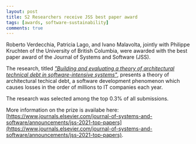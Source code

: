 ```yaml
---
layout: post
title: S2 Researchers receive JSS best paper award
tags: [awards, software-sustainability]
comments: true
---
```


Roberto Verdecchia, Patricia Lago, and Ivano Malavolta, jointly with Philippe Kruchten of the University of British Columbia, were awarded with the best paper award of the Journal of Systems and Software (JSS).

The research, titled [_"Building and evaluating a theory of architectural technical debt in software-intensive systems"_](https://pdf.sciencedirectassets.com/271629/1-s2.0-S0164121221X00039/1-s2.0-S0164121221000224/main.pdf?X-Amz-Security-Token=IQoJb3JpZ2luX2VjEGEaCXVzLWVhc3QtMSJHMEUCIQCcyyv5eQKLLuWNRLAaSnrHXoWXNGWT4WqdhugiG56vogIgDR%2FTLRo%2BO1GeHprHdCMrq6ccQ8Mg78qZPUYPXYQrlYIqgwQIuf%2F%2F%2F%2F%2F%2F%2F%2F%2F%2FARAEGgwwNTkwMDM1NDY4NjUiDEV2VzVqlq4P0UsanCrXA2SQZGrwrAekxzZgCU4t9hwYF2IOrfe9VgPSwIb5tMBsvPyB4TMn%2BuBWE4ESlfE%2BEEkFXgayuY%2BM3Kwfy%2F0Zt5djf4oqEAjpt8KQMyU84qf4W0cSrbdJkleEWhcSyHACUdQOcziCylW7YB0BxWpnLkM3hk9ZfHBcMpkPI8%2FygzQwDnnPLYIhdiRUPsJrNb2GQaAsxrFIu5t%2BraQHvCBUYDAxgC9bkxwJI3j7PAxno620XnC%2FcMSonXPlpKBOPAFBEFevXyShq7n6NhGs1rNpxq1uzrHhKjJqnjJyWJiYcL6QAGK60rLe6%2FynwutF2sPgKExa78Jo1OG%2BHX5Pzj0nJLzalA%2BgbGAfipoyml%2Br2I6%2Bp8K39qLE6M4eGOHAMcu5fRKLeezmi%2BC5p9Vp8%2Fl4t%2BZ0kEtVUrRfGUCRzqvm3DfIZ4LiFgI0aM%2B21WcwvjDb%2FQHFLGTf4nfpInBd%2B10VYwkdlrAolSM7o5ZCQuhZy8k0eG1S5zKzU2AisPQbHC%2FzOeDWWq3OKreynhEeak3OWCNr8vNIBI%2BDsxKQtjHAJjr7GSrSTIviIKLvHA6z9MAFK2n3QdIHoI50WNsj78tKciIqlVPtQg7X3lzLbUICRW0XvD9WpdIv2DDxw%2BeQBjqlAcEXZZRXUOmb5D%2Bb%2F79fTq4EU2DLC73YIlxZXV9HqxSZYsEpCtGSRg4PteybzXDYbJHDdTUZV4chGnRIg6SHg%2FV2RR0LHBesSpdKHVmtP%2FNJXEERaoVhvSFVR7Ei%2FcaKy6E21lIVNTrWSqLtHSUiFq8du%2BAOEas0djTPNskSaljZQSrel7hFpMxuYPdcFenvincgmgAdWdAecOnGNe4%2BRuGTrNFMpw%3D%3D&X-Amz-Algorithm=AWS4-HMAC-SHA256&X-Amz-Date=20220226T095053Z&X-Amz-SignedHeaders=host&X-Amz-Expires=300&X-Amz-Credential=ASIAQ3PHCVTYYFSHEG26%2F20220226%2Fus-east-1%2Fs3%2Faws4_request&X-Amz-Signature=d7062fdeb023b1ce055c6391b3f81783487b17ec547e892bfc3f5c710c8fc474&hash=bfea234c53c3eceeba3f0faf670ee9b6579c2fa622ca034bca7c46c86549fba3&host=68042c943591013ac2b2430a89b270f6af2c76d8dfd086a07176afe7c76c2c61&pii=S0164121221000224&tid=spdf-4f2833f4-2036-4543-bd4e-3e2f58dbab79&sid=2b82de585f85104d1c3943457a1b0593063egxrqb&type=client&ua=4c00545754545c005a5e00&rr=6e38458e99cd6b4a), presents a theory of architectural techical debt, a software development phenomenon which causes losses in the order of millions to IT companies each year.

The research was selected among the top 0.3% of all submissions. 

More information on the prize is availabe here: [https://www.journals.elsevier.com/journal-of-systems-and-software/announcements/jss-2021-top-papers](https://www.journals.elsevier.com/journal-of-systems-and-software/announcements/jss-2021-top-papers).

